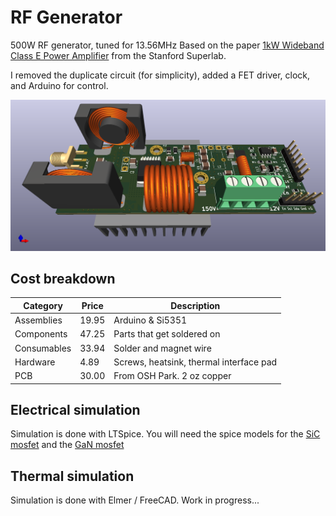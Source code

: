 # RF Generator
500W RF generator, tuned for 13.56MHz
Based on the paper [1kW Wideband Class E Power Amplifier](https://superlab.stanford.edu/publication/kw_mhz_wideband_class_e_power_amplifier_jiale/) from the Stanford Superlab.

I removed the duplicate circuit (for simplicity), added a FET driver, clock, and Arduino for control.

![Front view of PCBA](https://github.com/kamocat/rf_gen/blob/main/front_view.png "Front View")

## Cost breakdown
| Category | Price | Description |
| --- | --- | --- |
| Assemblies | 19.95 | Arduino & Si5351 |
| Components | 47.25 | Parts that get soldered on |
| Consumables | 33.94 | Solder and magnet wire |
| Hardware | 4.89 | Screws, heatsink, thermal interface pad |
| PCB | 30.00 | From OSH Park. 2 oz copper |


## Electrical simulation
Simulation is done with LTSpice.
You will need the spice models for the [SiC mosfet](https://www.genesicsemi.com/sic-mosfet/G3R30MT12J/G3R30MT12J_SPICE.zip) and the [GaN mosfet](https://gansystems.com/wp-content/uploads/2020/02/GS61004B-Spice-Models-V4P2.zip)

## Thermal simulation
Simulation is done with Elmer / FreeCAD. Work in progress...
